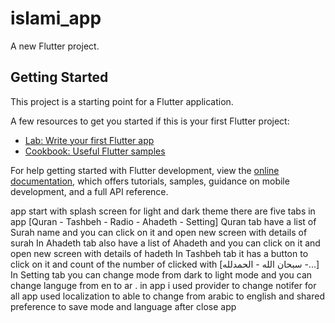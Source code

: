 # islami_app

A new Flutter project.

## Getting Started

This project is a starting point for a Flutter application.

A few resources to get you started if this is your first Flutter project:

- [Lab: Write your first Flutter app](https://docs.flutter.dev/get-started/codelab)
- [Cookbook: Useful Flutter samples](https://docs.flutter.dev/cookbook)

For help getting started with Flutter development, view the
[online documentation](https://docs.flutter.dev/), which offers tutorials, samples, guidance on
mobile development, and a full API reference.


app start with splash screen for light and dark theme
there are five tabs in app [Quran - Tashbeh - Radio - Ahadeth - Setting]
Quran tab have a list of Surah name and you can click on it and open new screen with details of surah
In Ahadeth tab also have a list of Ahadeth and you can click on it and open new screen with details of hadeth
In Tashbeh tab it has a button to click on it and count of the number of clicked with [سبحان الله - الحمدلله -...]
In Setting tab you can change mode from dark to light mode  and you can change languge from en to ar .
in app i used provider to  change notifer for all app 
used localization to able to change from arabic to english 
and shared preference to save mode and language after close app 
